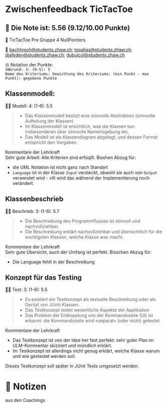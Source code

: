 # Zwischenfeedback TicTacToe
## 🥇 Die Note ist: 5.56 (9.12/10.00 Punkte)

🧪 TicTacToe Pre Gruppe 4 NullPointers 


👫 bachhmoh@students.zhaw.ch; topaljas@students.zhaw.ch; djafeden@students.zhaw.ch; dubuicol@students.zhaw.ch

⚖️ Notation der Punkte:   
`SWGrund: 3: (0-5): 5`  
`Name des Kriteriums: Gewichtung des Kriteriums: (min Punkt - max Punkt): gegebene Punkte`






## Klassenmodell:
👨‍🏫  Modell: 4: (1-6): 5.5

> - Das Klassenmodell besitzt eine sinnvolle Abstraktion (sinnvolle Aufteilung der Klassen)
> - Im Klassenmodell ist ersichtlich, was die Klassen tun: insbesonderen über sinnvolle Namensgebung etc.
> - Das Modell ist als Klassendiagram abgelegt, und dessen Format entspricht den Vorgaben.

Kommentare der Lehrkraft   
Sehr gute Arbeit: Alle Kriterien sind erfüqllt.
Bisshen Abzug für:  
- die UML Notation ist nicht ganz nach Standart 
- `Language` ist in der Klasse `Input` versteckt, obwohl sie auch von `Output` verwendet wird - vllt wird das während der Implementierung noch verändert. 



## Klassenbeschrieb
👨‍🏫  Beschrieb: 3: (1-6): 5.7 

> - Die Beschreibung des Programmflusses ist sinnvoll und nachvollziehbar.
> - Die Beschreibung erklärt nachvollziehbar und übersichtlich für die wichtigsten Klassen, welche Klasse was macht. 

Kommentare der Lehrkraft   
Sehr gute Übersicht, auch der Umfang ist perfekt. Bisschen Abzug für:
- Die Language fehlt in der Beschreibung



## Konzept für das Testing
👨‍🏫  Test: 3: (1-6): 5.5

> - Es existiert ein Testkonzept als textuelle Beschreibung oder als Gerüst von JUnit-Klassen.  
> - Das Testkonzept testet wesentliche Aspekte der Applikation 
> - Das Problem der Entkopplung von der Kommandozeile (UI) ist erkannt: die Kommandozeile wird «separat» (oder nicht) getestet. 

Kommentare der Lehrkraft   
- Das Testkonzept ist von der Idee her fast perfekt: sehr guter Plan im ULM-Kommentar skizziert und mündlich erklärt. 
- Im Testkonzept ist allerdings nicht genug erklärt, welche Klasse warum und wie gestestet werden soll. 

Dieses Testkonzept soll später in JUnit Tests umgesetzt werden.

# 📒 Notizen 

aus den Coachings
